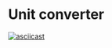 # Unit converter
[![asciicast](https://asciinema.org/a/PMoMY8eGItlss0ZQ9J4EdjkF7.svg)](https://asciinema.org/a/PMoMY8eGItlss0ZQ9J4EdjkF7)
